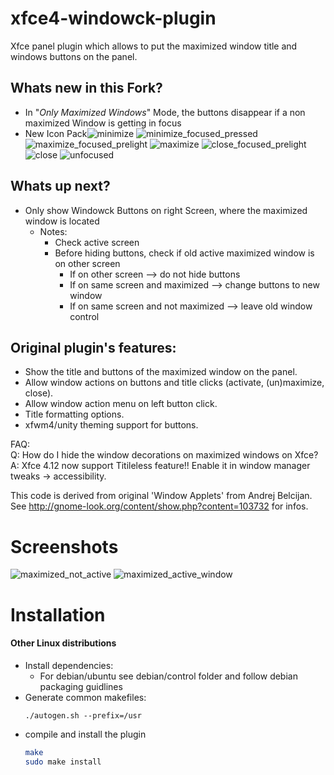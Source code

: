 # xfce4-windowck-plugin
Xfce panel plugin which allows to put the maximized window title and windows buttons on the panel.

## Whats new in this Fork?
* In "*Only Maximized Windows*" Mode, the buttons disappear if a non maximized Window is getting in focus
* New Icon Pack![minimize](https://user-images.githubusercontent.com/22521386/145676169-79b267c9-b882-4eaf-81b7-ef4ee42efb13.png)
![minimize_focused_pressed](https://user-images.githubusercontent.com/22521386/145676170-13caf8f4-eef2-44ea-a409-80a6eb4675d0.png)
![maximize_focused_prelight](https://user-images.githubusercontent.com/22521386/145676173-c0a4e600-518c-4c76-876f-17a938c984ab.png)
![maximize](https://user-images.githubusercontent.com/22521386/145676174-5cdd0655-81f3-4844-9ad6-f68d0e6f8cb3.png)
![close_focused_prelight](https://user-images.githubusercontent.com/22521386/145676175-38d0a02b-65ff-46b6-a2a6-c5e29e1555de.png)
![close](https://user-images.githubusercontent.com/22521386/145676177-f3ff5868-b230-4710-a166-9c630d22ed78.png)
![unfocused](https://user-images.githubusercontent.com/22521386/145676179-f6d52120-8f28-4fd2-a76b-a6d174b63c58.png)

## Whats up next?
* Only show Windowck Buttons on right Screen, where the maximized window is located
  * Notes:
    * Check active screen
    * Before hiding buttons, check if old active maximized window is on other screen
      * If on other screen --> do not hide buttons
      * If on same screen and maximized --> change buttons to new window
      * If on same screen and not maximized --> leave old window control

## Original plugin's features:

* Show the title and buttons of the maximized window on the panel.
* Allow window actions on buttons and title clicks (activate, (un)maximize, close).
* Allow window action menu on left button click.
* Title formatting options.
* xfwm4/unity theming support for buttons.

FAQ:  
Q: How do I hide the window decorations on maximized windows on Xfce?  
A: Xfce 4.12 now support Titileless feature!! Enable it in window manager tweaks → accessibility.

This code is derived from original 'Window Applets' from Andrej Belcijan.
See http://gnome-look.org/content/show.php?content=103732 for infos.

# Screenshots
![maximized_not_active](https://user-images.githubusercontent.com/22521386/145676271-f5527156-7889-4bd9-9296-568db3f38e74.png)
![maximized_active_window](https://user-images.githubusercontent.com/22521386/145676272-17925c9c-b84a-4a38-b484-35daa355b3d3.png)


# Installation

#### Other Linux distributions

* Install dependencies:
  - For debian/ubuntu see debian/control folder and follow debian packaging guidlines
* Generate common makefiles:
  ```
  ./autogen.sh --prefix=/usr
  ```
* compile and install the plugin
  ```bash
  make
  sudo make install
  ```
